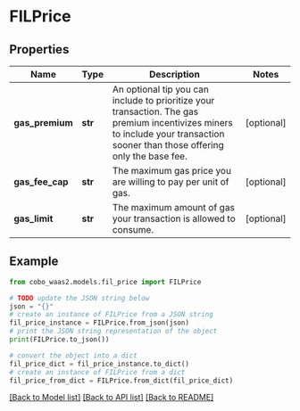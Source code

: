 # FILPrice


## Properties

Name | Type | Description | Notes
------------ | ------------- | ------------- | -------------
**gas_premium** | **str** | An optional tip you can include to prioritize your transaction. The gas premium incentivizes miners to include your transaction sooner than those offering only the base fee. | [optional] 
**gas_fee_cap** | **str** | The maximum gas price you are willing to pay per unit of gas. | [optional] 
**gas_limit** | **str** | The maximum amount of gas your transaction is allowed to consume. | [optional] 

## Example

```python
from cobo_waas2.models.fil_price import FILPrice

# TODO update the JSON string below
json = "{}"
# create an instance of FILPrice from a JSON string
fil_price_instance = FILPrice.from_json(json)
# print the JSON string representation of the object
print(FILPrice.to_json())

# convert the object into a dict
fil_price_dict = fil_price_instance.to_dict()
# create an instance of FILPrice from a dict
fil_price_from_dict = FILPrice.from_dict(fil_price_dict)
```
[[Back to Model list]](../README.md#documentation-for-models) [[Back to API list]](../README.md#documentation-for-api-endpoints) [[Back to README]](../README.md)


